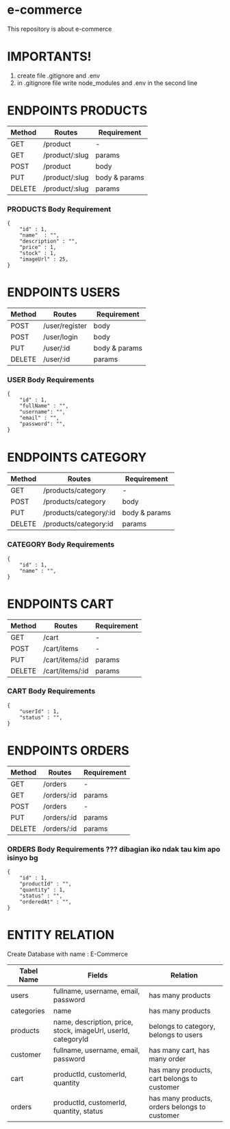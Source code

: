 # e-commerce

This repository is about e-commerce

# IMPORTANTS!

1. create file .gitignore and .env
2. in .gitignore file write node_modules and .env in the second line

# ENDPOINTS PRODUCTS

| Method | Routes         | Requirement   |
| ------ | -------------- | ------------- |
| GET    | /product       | -             |
| GET    | /product/:slug | params        |
| POST   | /product       | body          |
| PUT    | /product/:slug | body & params |
| DELETE | /product/:slug | params        |

### PRODUCTS Body Requirement

```
{
    "id" : 1,
    "name"  : "",
    "description" : "",
    "price" : 1,
    "stock" : 1,
    "imageUrl" : 25,
}
```

# ENDPOINTS USERS

| Method | Routes         | Requirement   |
| ------ | -------------- | ------------- |
| POST   | /user/register | body          |
| POST   | /user/login    | body          |
| PUT    | /user/:id      | body & params |
| DELETE | /user/:id      | params        |

### USER Body Requirements

```
{
    "id" : 1,
    "fullName" : "",
    "username": "",
    "email" : "",
    "password": "",
}
```

# ENDPOINTS CATEGORY

| Method | Routes                 | Requirement   |
| ------ | ---------------------- | ------------- |
| GET    | /products/category     | -             |
| POST   | /products/category     | body          |
| PUT    | /products/category/:id | body & params |
| DELETE | /products/category:id  | params        |

### CATEGORY Body Requirements

```
{
    "id" : 1,
    "name" : "",
}
```

# ENDPOINTS CART

| Method | Routes          | Requirement |
| ------ | --------------- | ----------- |
| GET    | /cart           | -           |
| POST   | /cart/items     | -           |
| PUT    | /cart/items/:id | params      |
| DELETE | /cart/items/:id | params      |

### CART Body Requirements

```
{
    "userId" : 1,
    "status" : "",
}
```

# ENDPOINTS ORDERS

| Method | Routes      | Requirement |
| ------ | ----------- | ----------- |
| GET    | /orders     | -           |
| GET    | /orders/:id | params      |
| POST   | /orders     | -           |
| PUT    | /orders/:id | params      |
| DELETE | /orders/:id | params      |

### ORDERS Body Requirements ??? dibagian iko ndak tau kim apo isinyo bg

```
{
    "id" : 1,
    "productId" : "",
    "quantity" : 1,
    "status" : "",
    "orderedAt" : "",
}
```

# ENTITY RELATION

Create Database with name : E-Commerce

| Tabel Name | Fields                                                        | Relation                                      |
| ---------- | ------------------------------------------------------------- | --------------------------------------------- |
| users      | fullname, username, email, password                           | has many products                             |
| categories | name                                                          | has many products                             |
| products   | name, description, price, stock, imageUrl, userId, categoryId | belongs to category, belongs to users         |
| customer   | fullname, username, email, password                           | has many cart, has many order                 |
| cart       | productId, customerId, quantity                               | has many products, cart belongs to customer   |
| orders     | productId, customerId, quantity, status                       | has many products, orders belongs to customer |





